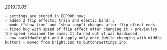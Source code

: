 *2019.10.05*

	- settings are stored in EEPROM now;
	- added 2 flip effects: train and elastic band) ;
	- mode ("show time" and "show temp") changes after flip effect ends;
	- fixed bug with speed of flip effect after changing it - previoulsy the speed remained the same. It turned out it was hardcoded.
	- now backlMaxBright and 0 apply only once (while changing with middle button) - moved from bright.ino to buttonsSettings.ino
